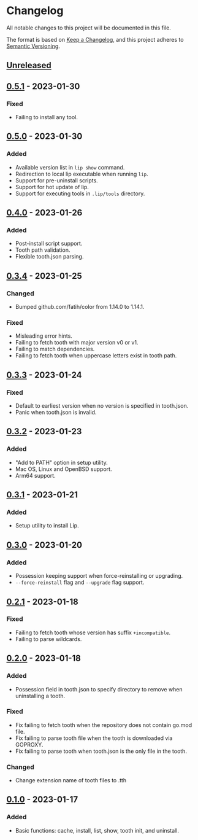 # Changelog

All notable changes to this project will be documented in this file.

The format is based on [Keep a Changelog](https://keepachangelog.com/en/1.0.0/),
and this project adheres to [Semantic Versioning](https://semver.org/spec/v2.0.0.html).

## [Unreleased]

## [0.5.1] - 2023-01-30

### Fixed

- Failing to install any tool.

## [0.5.0] - 2023-01-30

### Added

- Available version list in `lip show` command.
- Redirection to local lip executable when running `lip`.
- Support for pre-uninstall scripts.
- Support for hot update of lip.
- Support for executing tools in `.lip/tools` directory.

## [0.4.0] - 2023-01-26

### Added

- Post-install script support.
- Tooth path validation.
- Flexible tooth.json parsing.

## [0.3.4] - 2023-01-25

### Changed

- Bumped github.com/fatih/color from 1.14.0 to 1.14.1.

### Fixed

- Misleading error hints.
- Failing to fetch tooth with major version v0 or v1.
- Failing to match dependencies.
- Failing to fetch tooth when uppercase letters exist in tooth path.

## [0.3.3] - 2023-01-24

### Fixed

- Default to earliest version when no version is specified in tooth.json.
- Panic when tooth.json is invalid.

## [0.3.2] - 2023-01-23

### Added

- "Add to PATH" option in setup utility.
- Mac OS, Linux and OpenBSD support.
- Arm64 support.

## [0.3.1] - 2023-01-21

### Added

- Setup utility to install Lip.

## [0.3.0] - 2023-01-20

### Added

- Possession keeping support when force-reinstalling or upgrading.
- `--force-reinstall` flag and `--upgrade` flag support.

## [0.2.1] - 2023-01-18

### Fixed

- Failing to fetch tooth whose version has suffix `+incompatible`.
- Failing to parse wildcards.

## [0.2.0] - 2023-01-18

### Added

- Possession field in tooth.json to specify directory to remove when uninstalling a tooth.

### Fixed

- Fix failing to fetch tooth when the repository does not contain go.mod file.
- Fix failing to parse tooth file when the tooth is downloaded via GOPROXY.
- Fix failing to parse tooth when tooth.json is the only file in the tooth.

### Changed

- Change extension name of tooth files to .tth

## [0.1.0] - 2023-01-17

### Added

- Basic functions: cache, install, list, show, tooth init, and uninstall.

[unreleased]: https://github.com/LiteLDev/Lip/compare/v0.5.1...HEAD
[0.5.1]: https://github.com/LiteLDev/Lip/releases/tag/v0.4.0...v0.5.1
[0.5.0]: https://github.com/LiteLDev/Lip/releases/tag/v0.4.0...v0.5.0
[0.4.0]: https://github.com/LiteLDev/Lip/releases/tag/v0.3.4...v0.4.0
[0.3.4]: https://github.com/LiteLDev/Lip/releases/tag/v0.3.3...v0.3.4
[0.3.3]: https://github.com/LiteLDev/Lip/releases/tag/v0.3.2...v0.3.3
[0.3.2]: https://github.com/LiteLDev/Lip/releases/tag/v0.3.1...v0.3.2
[0.3.1]: https://github.com/LiteLDev/Lip/releases/tag/v0.3.0...v0.3.1
[0.3.0]: https://github.com/LiteLDev/Lip/releases/tag/v0.2.1...v0.3.0
[0.2.1]: https://github.com/LiteLDev/Lip/releases/tag/v0.2.0...v0.2.1
[0.2.0]: https://github.com/LiteLDev/Lip/releases/tag/v0.1.0...v0.2.0
[0.1.0]: https://github.com/LiteLDev/Lip/releases/tag/v0.1.0
